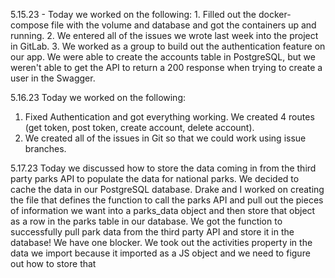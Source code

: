 5.15.23 -
Today we worked on the following: 1. Filled out the docker-compose file with the volume and database and got the containers up and running. 2. We entered all of the issues we wrote last week into the project in GitLab. 3. We worked as a group to build out the authentication feature on our app. We were able to create the accounts table in PostgreSQL, but we weren't able to get the API to return a 200 response when trying to create a user in the Swagger.

5.16.23
Today we worked on the following:

1. Fixed Authentication and got everything working. We created 4 routes (get token, post token, create account, delete account).
2. We created all of the issues in Git so that we could work using issue branches.

5.17.23
Today we discussed how to store the data coming in from the third party parks API to populate the data for national parks. We decided to cache the data in our PostgreSQL database. Drake and I worked on creating the file that defines the function to call the parks API and pull out the pieces of information we want into a parks_data object and then store that object as a row in the parks table in our database. We got the function to successfully pull park data from the third party API and store it in the database! We have one blocker. We took out the activities property in the data we import because it imported as a JS object and we need to figure out how to store that
